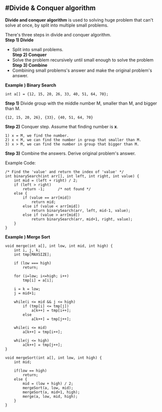 #Divide & Conquer algorithm
-
**Divide and conquer algorithm** is used to solving huge problem that can't solve at once, by split into multiple small problems.  

There's three steps in divide and conquer algorithm.  
**Step 1)  Divide**  
- Split into small problems.  
**Step 2) Conquer**  
- Solve the problem recursively until small enough to solve the problem  
**Step 3) Combine**  
- Combining small problems's answer and make the original problem's answer.

**Example ) Binary Search**  

	int a[] = {12, 15, 20, 26, 33, 40, 51, 64, 70};

**Step 1)** Divide group with the middle number M, smaller than M, and bigger than M.

	{12, 15, 20, 26}, {33}, {40, 51, 64, 70}
	
**Step 2)** Conquer step. Assume that finding number is **x**.

	1) x = M, we find the number.
	2) x < M, we can find the number in group that smaller than M.
	3) x > M, we can find the number in group that bigger than M.
	
**Step 3)** Combine the answers. Derive original problem's answer.  

Example Code:

	/* Find the 'value' and return the index of 'value' */
	int binarySearch(int arr[], int left, int right, int value) {
		int mid = (left + right) / 2;
		if (left > right) 
			return -1;		/* not found */
		else {
			if (value == arr[mid])
				return mid;
			else if (value < arr[mid])
				return binarySearch(arr, left, mid-1, value);
			else if (value > arr[mid])
				return binarySearch(arr, mid+1, right, value);
		}
	}
	
	
**Example ) Merge Sort**

	void merge(int a[], int low, int mid, int high) {
		int i, j, k;
		int tmp[MAXSIZE];
		
		if (low === high)
			return;
		
		for (i=low; i<=high; i++)
			tmp[i] = a[i];
			
		i = k = low;
		j = mid+1;
		
		while(i <= mid && j <= high) 
			if (tmp[i] <= tmp[j])
				a[k++] = tmp[i++];
			else
				a[k++] = tmp[j++];
			
		while(i <= mid)
			a[k++] = tmp[i++];
			
		while(j <= high)
			a[k++] = tmp[j++];
	}
	
	void mergeSort(int a[], int low, int high) {
		int mid;
		
		if(low == high)
			return;
		else {
			mid = (low + high) / 2;
			mergeSort(a, low, mid);
			mergeSort(a, mid+1, high);
			merge(a, low, mid, high);
		}
	}
	